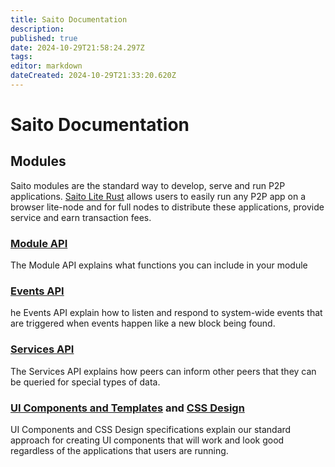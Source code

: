 ```yaml
---
title: Saito Documentation
description: 
published: true
date: 2024-10-29T21:58:24.297Z
tags: 
editor: markdown
dateCreated: 2024-10-29T21:33:20.620Z
---
```


# Saito Documentation

## Modules

Saito modules are the standard way to develop, serve and run P2P applications. [Saito Lite Rust](https://wiki.saito.io/en/tech/javascript) allows users to easily run any P2P app on a browser lite-node and for full nodes to distribute these applications, provide service and earn transaction fees.

### [Module API](/tech/docs/module-api)
The Module API explains what functions you can include in your module

### [Events API](/tech/docs/events-api)
he Events API explain how to listen and respond to system-wide events that are triggered when events happen like a new block being found.

### [Services API](/tech/docs/services-api)
The Services API explains how peers can inform other peers that they can be queried for special types of data. 

### [UI Components and Templates](/tech/docs/ui-components) and [CSS Design](/tech/docs/saito-css)

UI Components and CSS Design specifications explain our standard approach for creating UI components that will work and look good regardless of the applications that users are running.